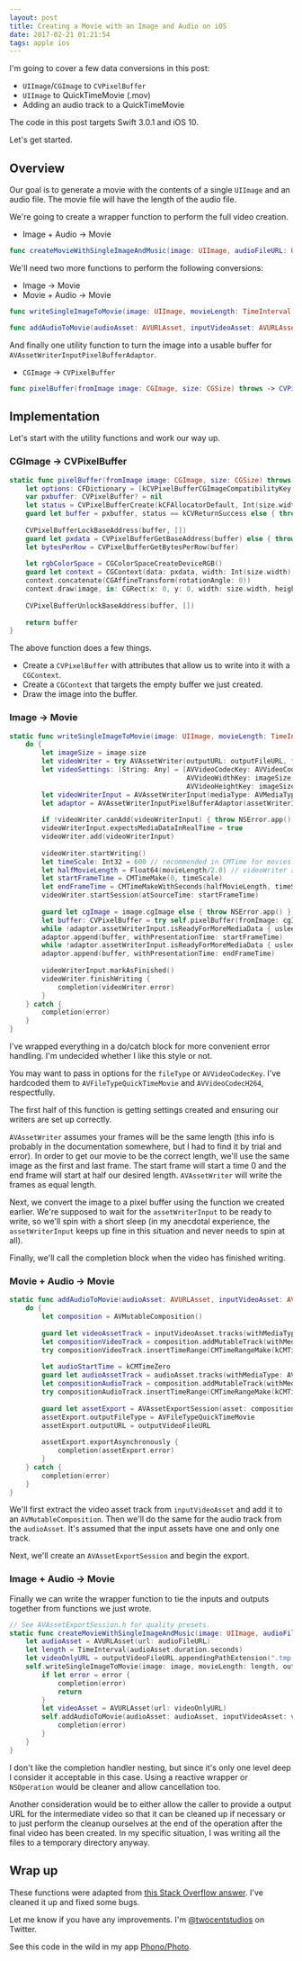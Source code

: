 ```yaml
---
layout: post
title: Creating a Movie with an Image and Audio on iOS
date: 2017-02-21 01:21:54
tags: apple ios
---
```


I'm going to cover a few data conversions in this post:

* `UIImage`/`CGImage` to `CVPixelBuffer`
* `UIImage` to QuickTimeMovie (.mov)
* Adding an audio track to a QuickTimeMovie

The code in this post targets Swift 3.0.1 and iOS 10.

Let's get started.

## Overview

Our goal is to generate a movie with the contents of a single `UIImage` and an audio file. The movie file will have the length of the audio file.

We're going to create a wrapper function to perform the full video creation.

* Image + Audio -> Movie

```swift
func createMovieWithSingleImageAndMusic(image: UIImage, audioFileURL: URL, assetExportPresetQuality: String, outputVideoFileURL: URL, completion: @escaping (Error?) -> ())
```

We'll need two more functions to perform the following conversions:

* Image -> Movie
* Movie + Audio -> Movie

```swift
func writeSingleImageToMovie(image: UIImage, movieLength: TimeInterval, outputFileURL: URL, completion: @escaping (Error?) -> ())

func addAudioToMovie(audioAsset: AVURLAsset, inputVideoAsset: AVURLAsset, outputVideoFileURL: URL, quality: String, completion: @escaping (Error?) -> ())
```

And finally one utility function to turn the image into a usable buffer for `AVAssetWriterInputPixelBufferAdaptor`.

* `CGImage` -> `CVPixelBuffer`

```swift
func pixelBuffer(fromImage image: CGImage, size: CGSize) throws -> CVPixelBuffer
```

## Implementation

Let's start with the utility functions and work our way up.

### CGImage -> CVPixelBuffer

```swift
static func pixelBuffer(fromImage image: CGImage, size: CGSize) throws -> CVPixelBuffer {
    let options: CFDictionary = [kCVPixelBufferCGImageCompatibilityKey as String: true, kCVPixelBufferCGBitmapContextCompatibilityKey as String: true] as CFDictionary
    var pxbuffer: CVPixelBuffer? = nil
    let status = CVPixelBufferCreate(kCFAllocatorDefault, Int(size.width), Int(size.height), kCVPixelFormatType_32ARGB, options, &pxbuffer)
    guard let buffer = pxbuffer, status == kCVReturnSuccess else { throw NSError.app() }
    
    CVPixelBufferLockBaseAddress(buffer, [])
    guard let pxdata = CVPixelBufferGetBaseAddress(buffer) else { throw NSError.app() }
    let bytesPerRow = CVPixelBufferGetBytesPerRow(buffer)
    
    let rgbColorSpace = CGColorSpaceCreateDeviceRGB()
    guard let context = CGContext(data: pxdata, width: Int(size.width), height: Int(size.height), bitsPerComponent: 8, bytesPerRow: bytesPerRow, space: rgbColorSpace, bitmapInfo: CGImageAlphaInfo.noneSkipFirst.rawValue) else { throw NSError.app() }
    context.concatenate(CGAffineTransform(rotationAngle: 0))
    context.draw(image, in: CGRect(x: 0, y: 0, width: size.width, height: size.height))
    
    CVPixelBufferUnlockBaseAddress(buffer, [])
    
    return buffer
}
```

The above function does a few things.

* Create a `CVPixelBuffer` with attributes that allow us to write into it with a `CGContext`.
* Create a `CGContext` that targets the empty buffer we just created.
* Draw the image into the buffer.

### Image -> Movie

```swift
static func writeSingleImageToMovie(image: UIImage, movieLength: TimeInterval, outputFileURL: URL, completion: @escaping (Error?) -> ()) {
    do {
        let imageSize = image.size
        let videoWriter = try AVAssetWriter(outputURL: outputFileURL, fileType: AVFileTypeQuickTimeMovie)
        let videoSettings: [String: Any] = [AVVideoCodecKey: AVVideoCodecH264,
                                            AVVideoWidthKey: imageSize.width,
                                            AVVideoHeightKey: imageSize.height]
        let videoWriterInput = AVAssetWriterInput(mediaType: AVMediaTypeVideo, outputSettings: videoSettings)
        let adaptor = AVAssetWriterInputPixelBufferAdaptor(assetWriterInput: videoWriterInput, sourcePixelBufferAttributes: nil)
        
        if !videoWriter.canAdd(videoWriterInput) { throw NSError.app() }
        videoWriterInput.expectsMediaDataInRealTime = true
        videoWriter.add(videoWriterInput)
        
        videoWriter.startWriting()
        let timeScale: Int32 = 600 // recommended in CMTime for movies.
        let halfMovieLength = Float64(movieLength/2.0) // videoWriter assumes frame lengths are equal.
        let startFrameTime = CMTimeMake(0, timeScale)
        let endFrameTime = CMTimeMakeWithSeconds(halfMovieLength, timeScale)
        videoWriter.startSession(atSourceTime: startFrameTime)
        
        guard let cgImage = image.cgImage else { throw NSError.app() }
        let buffer: CVPixelBuffer = try self.pixelBuffer(fromImage: cgImage, size: imageSize)
        while !adaptor.assetWriterInput.isReadyForMoreMediaData { usleep(10) }
        adaptor.append(buffer, withPresentationTime: startFrameTime)
        while !adaptor.assetWriterInput.isReadyForMoreMediaData { usleep(10) }
        adaptor.append(buffer, withPresentationTime: endFrameTime)
        
        videoWriterInput.markAsFinished()
        videoWriter.finishWriting {
            completion(videoWriter.error)
        }
    } catch {
        completion(error)
    }
}
```

I've wrapped everything in a do/catch block for more convenient error handling. I'm undecided whether I like this style or not.

You may want to pass in options for the `fileType` or `AVVideoCodecKey`. I've hardcoded them to `AVFileTypeQuickTimeMovie` and `AVVideoCodecH264`, respectfully.

The first half of this function is getting settings created and ensuring our writers are set up correctly.

`AVAssetWriter` assumes your frames will be the same length (this info is probably in the documentation somewhere, but I had to find it by trial and error). In order to get our movie to be the correct length, we'll use the same image as the first and last frame. The start frame will start a time 0 and the end frame will start at half our desired length. `AVAssetWriter` will write the frames as equal length.

Next, we convert the image to a pixel buffer using the function we created earlier. We're supposed to wait for the `assetWriterInput` to be ready to write, so we'll spin with a short sleep (in my anecdotal experience, the `assetWriterInput` keeps up fine in this situation and never needs to spin at all).

Finally, we'll call the completion block when the video has finished writing.

### Movie + Audio -> Movie

```swift
static func addAudioToMovie(audioAsset: AVURLAsset, inputVideoAsset: AVURLAsset, outputVideoFileURL: URL, quality: String, completion: @escaping (Error?) -> ()) {
    do {
        let composition = AVMutableComposition()
        
        guard let videoAssetTrack = inputVideoAsset.tracks(withMediaType: AVMediaTypeVideo).first else { throw NSError.app() }
        let compositionVideoTrack = composition.addMutableTrack(withMediaType: AVMediaTypeVideo, preferredTrackID: kCMPersistentTrackID_Invalid)
        try compositionVideoTrack.insertTimeRange(CMTimeRangeMake(kCMTimeZero, inputVideoAsset.duration), of: videoAssetTrack, at: kCMTimeZero)
        
        let audioStartTime = kCMTimeZero
        guard let audioAssetTrack = audioAsset.tracks(withMediaType: AVMediaTypeAudio).first else { throw NSError.app() }
        let compositionAudioTrack = composition.addMutableTrack(withMediaType: AVMediaTypeAudio, preferredTrackID: kCMPersistentTrackID_Invalid)
        try compositionAudioTrack.insertTimeRange(CMTimeRangeMake(kCMTimeZero, audioAsset.duration), of: audioAssetTrack, at: audioStartTime)
        
        guard let assetExport = AVAssetExportSession(asset: composition, presetName: quality) else { throw NSError.app() }
        assetExport.outputFileType = AVFileTypeQuickTimeMovie
        assetExport.outputURL = outputVideoFileURL
        
        assetExport.exportAsynchronously {
            completion(assetExport.error)
        }
    } catch {
        completion(error)
    }
}
```

We'll first extract the video asset track from `inputVideoAsset` and add it to an `AVMutableComposition`. Then we'll do the same for the audio track from the `audioAsset`. It's assumed that the input assets have one and only one track.

Next, we'll create an `AVAssetExportSession` and begin the export.

### Image + Audio -> Movie

Finally we can write the wrapper function to tie the inputs and outputs together from functions we just wrote.

```swift
// See AVAssetExportSession.h for quality presets.
static func createMovieWithSingleImageAndMusic(image: UIImage, audioFileURL: URL, assetExportPresetQuality: String, outputVideoFileURL: URL, completion: @escaping (Error?) -> ()) {
    let audioAsset = AVURLAsset(url: audioFileURL)
    let length = TimeInterval(audioAsset.duration.seconds)
    let videoOnlyURL = outputVideoFileURL.appendingPathExtension(".tmp.mov")
    self.writeSingleImageToMovie(image: image, movieLength: length, outputFileURL: videoOnlyURL) { (error: Error?) in
        if let error = error {
            completion(error)
            return
        }
        let videoAsset = AVURLAsset(url: videoOnlyURL)
        self.addAudioToMovie(audioAsset: audioAsset, inputVideoAsset: videoAsset, outputVideoFileURL: outputVideoFileURL, quality: assetExportPresetQuality) { (error: Error?) in
            completion(error)
        }
    }
}
```

I don't like the completion handler nesting, but since it's only one level deep I consider it acceptable in this case. Using a reactive wrapper or `NSOperation` would be cleaner and allow cancellation too.

Another consideration would be to either allow the caller to provide a output URL for the intermediate video so that it can be cleaned up if necessary or to just perform the cleanup ourselves at the end of the operation after the final video has been created. In my specific situation, I was writing all the files to a temporary directory anyway.

## Wrap up

These functions were adapted from [this Stack Overflow answer](http://stackoverflow.com/questions/5640657/avfoundation-assetwriter-generate-movie-with-images-and-audio). I've cleaned it up and fixed some bugs.

Let me know if you have any improvements. I'm [@twocentstudios](https://twitter.com/twocentstudios) on Twitter.

See this code in the wild in my app [Phono/Photo](https://itunes.apple.com/us/app/photo-phono/id1202606014?mt=8).
